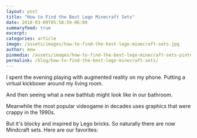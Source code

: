 ```yaml
---
layout: post
title: "How to Find the Best Lego Minecraft Sets"
date: 2018-03-09T05:58:59-06:00
summaryfeed: true
excerpt:  
categories: article
image: /assets/images/how-to-find-the-best-lego-minecraft-sets.jpg
author: mew
pinmedia: /assets/images/how-to-find-the-best-lego-minecraft-sets-pinterest.jpg
permalink: /blog/how-to-find-the-best-lego-minecraft-sets/
---
```

I spent the evening playing with augmented reality on my phone. Putting a virtual kickboxer around my living room.

And then seeing what a new bathtub might look like in our bathroom.

Meanwhile the most popular videogame in decades uses graphics that were crappy in the 1990s.

But it's blocky and inspired by Lego bricks. So naturally there are now Mindcraft sets. Here are our favorites:

<script src="https://api.tablelabs.com/t/45fq5hiz.js" defer></script>